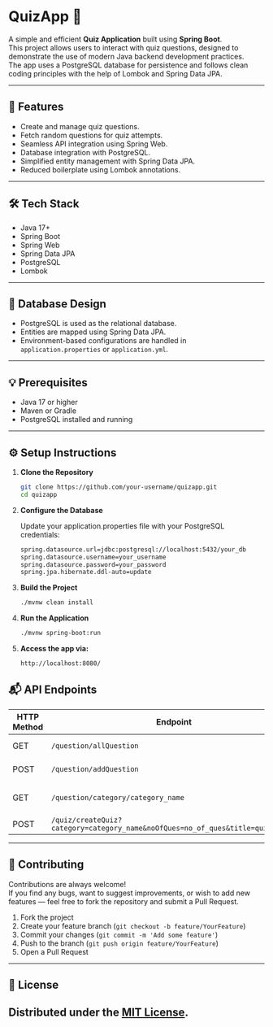 # QuizApp 🎯

A simple and efficient **Quiz Application** built using **Spring Boot**.  
This project allows users to interact with quiz questions, designed to demonstrate the use of modern Java backend development practices.  
The app uses a PostgreSQL database for persistence and follows clean coding principles with the help of Lombok and Spring Data JPA.

---

## 🚀 Features

- Create and manage quiz questions.
- Fetch random questions for quiz attempts.
- Seamless API integration using Spring Web.
- Database integration with PostgreSQL.
- Simplified entity management with Spring Data JPA.
- Reduced boilerplate using Lombok annotations.

---

## 🛠 Tech Stack

- Java 17+
- Spring Boot
- Spring Web
- Spring Data JPA
- PostgreSQL
- Lombok

---

## 💾 Database Design

- PostgreSQL is used as the relational database.
- Entities are mapped using Spring Data JPA.
- Environment-based configurations are handled in `application.properties` or `application.yml`.

---

## 💡 Prerequisites

- Java 17 or higher
- Maven or Gradle
- PostgreSQL installed and running

---

## ⚙️ Setup Instructions

1. **Clone the Repository**
   ```bash
   git clone https://github.com/your-username/quizapp.git
   cd quizapp

2. **Configure the Database**

   Update your application.properties file with your PostgreSQL credentials:
   ```bash
   spring.datasource.url=jdbc:postgresql://localhost:5432/your_db
   spring.datasource.username=your_username
   spring.datasource.password=your_password
   spring.jpa.hibernate.ddl-auto=update

3. **Build the Project**

   ```bash
   ./mvnw clean install
   
4. **Run the Application**

   ```bash
   ./mvnw spring-boot:run

5. **Access the app via:**

   ```bash
   http://localhost:8080/

## 📬 API Endpoints

| HTTP Method | Endpoint                           | Description                               |
|-------------|------------------------------------|-------------------------------------------|
| GET         | `/question/allQuestion`            | Fetch all quiz questions                  |
| POST        | `/question/addQuestion`            | Add a new quiz question                   |
| GET         | `/question/category/category_name` | Fetch random questions for category_name  |
| POST        | `/quiz/createQuiz?category=category_name&noOfQues=no_of_ques&title=quiz_title` | Create quiz  |

---

## 🤝 Contributing

Contributions are always welcome!  
If you find any bugs, want to suggest improvements, or wish to add new features — feel free to fork the repository and submit a Pull Request.

1. Fork the project
2. Create your feature branch (`git checkout -b feature/YourFeature`)
3. Commit your changes (`git commit -m 'Add some feature'`)
4. Push to the branch (`git push origin feature/YourFeature`)
5. Open a Pull Request

---

## 📜 License

Distributed under the [MIT License](https://opensource.org/licenses/MIT).
---



